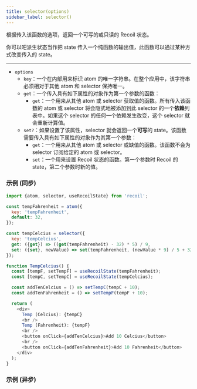 ```yaml
---
title: selector(options)
sidebar_label: selector()
---
```


根据传入该函数的选项，返回一个可写的或只读的 Recoil 状态。

你可以吧派生状态当作把 state 传入一个纯函数的输出值，此函数可以通过某种方式改变传入的 state。

---

- `options`
  - `key`：一个在内部用来标识 atom 的唯一字符串。在整个应用中，该字符串必须相对于其他 atom 和 selector 保持唯一。
  - `get`：一个传入具有如下属性的对象作为第一个参数的函数：
    - `get`：一个用来从其他 atom 或 selector 获取值的函数。所有传入该函数的 atom 或 selector 将会隐式地被添加到此 selector 的一个**依赖**列表中。如果这个 selector 的任何一个依赖发生改变，这个 selector 就会重新计算值。
  - `set?`：如果设置了该属性，selector 就会返回一个**可写**的 state。该函数需要传入具有如下属性的对象作为其第一个参数：
    - `get`：一个用来从其他 atom 或 selector 或缺值的函数。该函数不会为 selector 订阅给定的 atom 或 selector。
    - `set`：一个用来设置 Recoil 状态的函数。第一个参数时 Recoil 的 state，第二个参数时新的值。

### 示例 (同步)

```javascript
import {atom, selector, useRecoilState} from 'recoil';

const tempFahrenheit = atom({
  key: 'tempFahrenheit',
  default: 32,
});

const tempCelcius = selector({
  key: 'tempCelcius',
  get: ({get}) => ((get(tempFahrenheit) - 32) * 5) / 9,
  set: ({set}, newValue) => set(tempFahrenheit, (newValue * 9) / 5 + 32),
});

function TempCelcius() {
  const [tempF, setTempF] = useRecoilState(tempFahrenheit);
  const [tempC, setTempC] = useRecoilState(tempCelcius);

  const addTenCelcius = () => setTempC(tempC + 10);
  const addTenFahrenheit = () => setTempF(tempF + 10);

  return (
    <div>
      Temp (Celcius): {tempC}
      <br />
      Temp (Fahrenheit): {tempF}
      <br />
      <button onClick={addTenCelcius}>Add 10 Celcius</button>
      <br />
      <button onClick={addTenFahrenheit}>Add 10 Fahrenheit</button>
    </div>
  );
}
```

### 示例 (异步)
